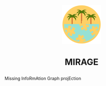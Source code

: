 <p align="center">
  <img alt="logo" src="https://github.com/dnaya-org/mirage/raw/main/logo/mirage.svg?sanitize=true" width="128px">
</p>

<h1><p align="center">MIRAGE</p></h1>

Missing InfoRmAtion Graph projEction
